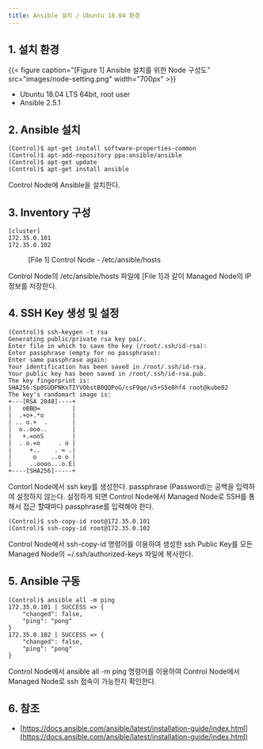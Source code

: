 ```yaml
---
title: Ansible 설치 / Ubuntu 18.04 환경
---
```


## 1. 설치 환경

{{< figure caption="[Figure 1] Ansible 설치를 위한 Node 구성도" src="images/node-setting.png" width="700px" >}}

* Ubuntu 18.04 LTS 64bit, root user
* Ansible 2.5.1

## 2. Ansible 설치

```shell
(Control)$ apt-get install software-properties-common
(Control)$ apt-add-repository ppa:ansible/ansible
(Control)$ apt-get update
(Control)$ apt-get install ansible
```

Control Node에 Ansible을 설치한다.

## 3. Inventory 구성

```text {caption="", linenos=table}
[cluster]
172.35.0.101
172.35.0.102
```
<figure>
<figcaption class="caption">[File 1] Control Node - /etc/ansible/hosts</figcaption>
</figure>

Control Node의 /etc/ansible/hosts 파일에 [File 1]과 같이 Managed Node의 IP 정보를 저장한다.

## 4. SSH Key 생성 및 설정

```shell
(Control)$ ssh-keygen -t rsa
Generating public/private rsa key pair.
Enter file in which to save the key (/root/.ssh/id-rsa):
Enter passphrase (empty for no passphrase):
Enter same passphrase again:
Your identification has been saved in /root/.ssh/id-rsa.
Your public key has been saved in /root/.ssh/id-rsa.pub.
The key fingerprint is:
SHA256:Sp0SUDPNKxTIYVObstB0QQPoG/csF9qe/v5+S5e8hf4 root@kube02
The key's randomart image is:
+---[RSA 2048]----+
|   oBB@=         |
|  .+o+.*o        |
| .. o.+  .       |
|  o..ooo..       |
|   +.=ooS        |
|  . o.=o     . o |
|     +..    . = .|
|      o    ..o o |
|     ..oooo...o.E|
+----[SHA256]-----+
```

Contorl Node에서 ssh key를 생성한다. passphrase (Password)는 공백을 입력하여 설정하지 않는다. 설정하게 되면 Control Node에서 Managed Node로 SSH를 통해서 접근 할때마다 passphrase를 입력해야 한다.

```shell
(Control)$ ssh-copy-id root@172.35.0.101 
(Control)$ ssh-copy-id root@172.35.0.102
```

Control Node에서 ssh-copy-id 명령어를 이용하여 생성한 ssh Public Key를 모든 Managed Node의 ~/.ssh/authorized-keys 파일에 복사한다. 

## 5. Ansible 구동

```shell
(Control)$ ansible all -m ping
172.35.0.101 | SUCCESS => {
    "changed": false,
    "ping": "pong"
}
172.35.0.102 | SUCCESS => {
    "changed": false,
    "ping": "pong"
}
```

Control Node에서 ansible all -m ping 명령어를 이용하여 Control Node에서 Managed Node로 ssh 접속이 가능한지 확인한다.

## 6. 참조

* [https://docs.ansible.com/ansible/latest/installation-guide/index.html](https://docs.ansible.com/ansible/latest/installation-guide/index.html)
